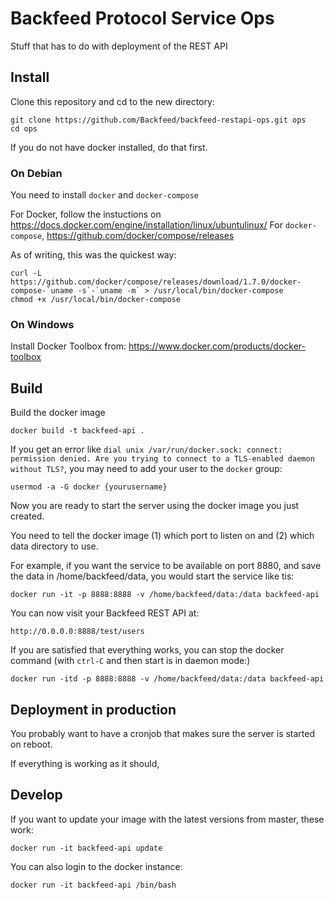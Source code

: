 # Backfeed Protocol Service Ops

Stuff that has to do with deployment of the REST API

## Install

Clone this repository and cd to the new directory:

    git clone https://github.com/Backfeed/backfeed-restapi-ops.git ops 
    cd ops

If you do not have docker installed, do that first.

### On Debian

You need to install `docker` and `docker-compose`

For Docker, follow the instuctions on https://docs.docker.com/engine/installation/linux/ubuntulinux/
For `docker-compose`, https://github.com/docker/compose/releases

As of writing, this was the quickest way:



    curl -L https://github.com/docker/compose/releases/download/1.7.0/docker-compose-`uname -s`-`uname -m` > /usr/local/bin/docker-compose
    chmod +x /usr/local/bin/docker-compose

### On Windows

Install Docker Toolbox from: https://www.docker.com/products/docker-toolbox

## Build

Build the docker image

    docker build -t backfeed-api .

If you get an error like ```dial unix /var/run/docker.sock: connect: permission denied. Are you trying to connect to a TLS-enabled daemon without TLS?```, you may need to add your user to the ```docker``` group:

    usermod -a -G docker {yourusername}

Now you are ready to start the server using the docker image you just created.

You need to tell the docker image (1) which port to listen on and (2) which data directory to use. 

For example, if you want the service to be available on port 8880, and save the data in /home/backfeed/data, you would start the service like tis:

    docker run -it -p 8888:8888 -v /home/backfeed/data:/data backfeed-api

You can now visit your Backfeed REST API at:

    http://0.0.0.0:8888/test/users

If you are satisfied that everything works, you can stop the docker command (with ```ctrl-C``` and then start is in daemon mode:)

    docker run -itd -p 8888:8888 -v /home/backfeed/data:/data backfeed-api


## Deployment in production

You probably want to have a cronjob that makes sure the server is started on reboot.




If everything is working as it should, 

## Develop

If you want to update your image with the latest versions from master, these work: 

    docker run -it backfeed-api update

You can also login to the docker instance:

    docker run -it backfeed-api /bin/bash 
